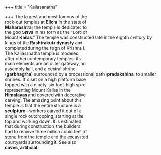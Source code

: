 +++
title = "Kailasanatha"

+++
The largest and most famous of the  
rock-cut temples at **Ellora** in the state of  
**Maharashtra**; the temple is dedicated to  
the god **Shiva** in his form as the “Lord of  
Mount **Kailas**.” The temple was constructed late in the eighth century by  
kings of the **Rashtrakuta dynasty** and  
completed during the reign of Krishna I.  
The Kailasanatha temple is modeled  
after other contemporary temples: its  
main elements are an outer gateway, an  
assembly hall, and a central shrine  
(**garbhagrha**) surrounded by a processional path (**pradakshina**) to smaller  
shrines. It is set on a high platform base  
topped with a ninety-six-foot-high spire  
representing Mount Kailas in the  
**Himalayas** and covered with decorative  
carving. The amazing point about this  
temple is that the entire structure is a  
**sculpture**—workers carved it out of a  
single rock outcropping, starting at the  
top and working down. It is estimated  
that during construction, the builders  
had to remove three million cubic feet of  
stone from the temple and the excavated  
courtyards surrounding it. See also  
**caves, artificial**.